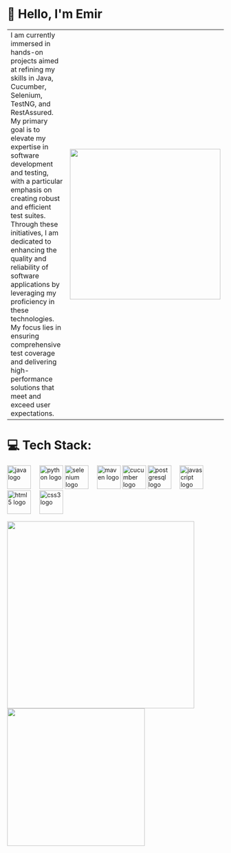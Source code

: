# 💫 Hello, I'm Emir

<table>
  <tr>
    <td>
      I am currently immersed in hands-on projects aimed at refining my skills in Java, Cucumber, Selenium, TestNG, and RestAssured. My primary goal is to elevate my expertise in software development and testing, with a particular emphasis on creating robust and efficient test suites. Through these initiatives, I am dedicated to enhancing the quality and reliability of software applications by leveraging my proficiency in these technologies. My focus lies in ensuring comprehensive test coverage and delivering high-performance solutions that meet and exceed user expectations.
    </td>
    <td>
      <img src="https://github.com/emiruyanik/emiruyanik/assets/141172584/580231ce-dc3f-413c-8ff9-58aa4bb77591"  width="350"/>
    </td>
  </tr>
</table>


<!-- Tech Stack Section -->
# 💻 Tech Stack:
<div align="left">
  <img src="https://cdn.jsdelivr.net/gh/devicons/devicon/icons/java/java-original.svg" height="55" alt="java logo"  />
  <img width="12" />
  <img src="https://www.svgrepo.com/show/376344/python.svg" height="55" alt="python logo"  />
   <img src="https://cdn.jsdelivr.net/gh/devicons/devicon/icons/selenium/selenium-original.svg" height="55" alt="selenium logo"  />
  <img width="12" />
  <img src="https://www.svgrepo.com/show/376335/maven.svg"height="55" alt="maven logo"  />
  <img src="https://cdn.jsdelivr.net/gh/devicons/devicon/icons/cucumber/cucumber-plain.svg" height="55" alt="cucumber logo"  />
  <img src="https://cdn.jsdelivr.net/gh/devicons/devicon/icons/postgresql/postgresql-original.svg" height="55" alt="postgresql logo"  />
  <img width="12" />
  <img src="https://cdn.jsdelivr.net/gh/devicons/devicon/icons/javascript/javascript-original.svg" height="55" alt="javascript logo"  />
  <img width="12" />
  <img src="https://cdn.jsdelivr.net/gh/devicons/devicon/icons/html5/html5-original.svg" height="55" alt="html5 logo"  />
  <img width="12" />
  <img src="https://cdn.jsdelivr.net/gh/devicons/devicon/icons/css3/css3-original.svg" height="55" alt="css3 logo"  />
  <img width="12" />
 
</div>
<!-- Stats and GIF Section -->
<p float="left">
  <img src="https://github-readme-streak-stats.herokuapp.com/?user=emiruyanik&theme=dark&hide_border=true" width="435" />
  <img src="https://github-readme-stats.vercel.app/api/top-langs/?username=emiruyanik&theme=dark&hide_border=true&include_all_commits=true&count_private=true&layout=compact" width="320" /> 
  
</p>




